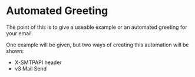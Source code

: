 # Automated Greeting
The point of this is to give a useable example or an automated greeting for your email.

One example will be given, but two ways of creating this automation will be shown:

- X-SMTPAPI header
- v3 Mail Send